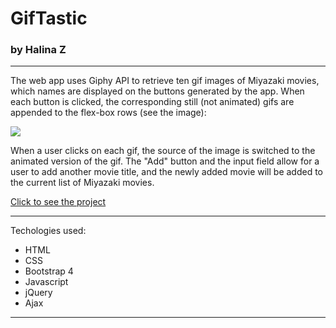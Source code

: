 # GifTastic
### by Halina Z
----------------------------------------------------------------------------------
The web app uses Giphy API to retrieve ten gif images of Miyazaki movies, which names are displayed on the buttons generated by the app. When each button is clicked, the corresponding still (not animated) gifs are appended to the flex-box rows (see the image): 

<img src="assets/images/App_view.png">

When a user clicks on each gif, the source of the image is switched to the animated version of the gif. The "Add" button and the input field allow for a user to add another movie title, and the newly added movie will be added to the current list of Miyazaki movies.  

[Click to see the project](https://haldevel.github.io/GifTastic/index.html)

----------------------------------------------------------------------------------

Techologies used:
* HTML
* CSS
* Bootstrap 4
* Javascript
* jQuery
* Ajax
----------------------------------------------------------------------------------
